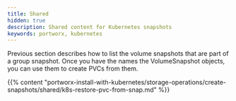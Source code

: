 ```yaml
---
title: Shared
hidden: true
description: Shared content for Kubernetes snapshots
keywords: portworx, kubernetes
---
```


Previous section describes how to list the volume snapshots that are part of a group snapshot. Once you have the names the VolumeSnapshot objects, you can use them to create PVCs from them.

{{% content "portworx-install-with-kubernetes/storage-operations/create-snapshots/shared/k8s-restore-pvc-from-snap.md" %}}